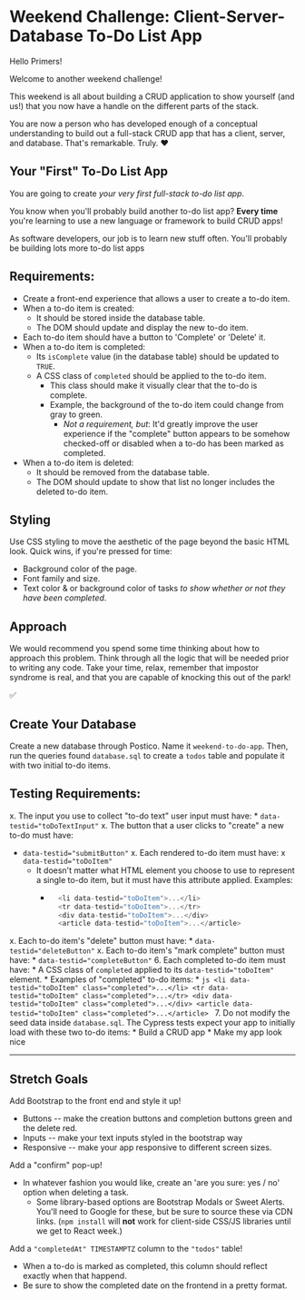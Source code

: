 # Weekend Challenge: Client-Server-Database To-Do List App

Hello Primers! 

Welcome to another weekend challenge!

This weekend is all about building a CRUD application to show yourself (and us!) that you now have a handle on the different parts of the stack.

You are now a person who has developed enough of a conceptual understanding to build out a full-stack CRUD app that has a client, server, and database. That's remarkable. Truly. ❤️

## Your "First" To-Do List App

You are going to create *your very first full-stack to-do list app*.

You know when you'll probably build another to-do list app? **Every time** you're learning to use a new language or framework to build CRUD apps!

As software developers, our job is to learn new stuff often. You'll probably be building lots more to-do list apps

## Requirements:

* Create a front-end experience that allows a user to create a to-do item.
* When a to-do item is created:
    * It should be stored inside the database table.
    * The DOM should update and display the new to-do item.
* Each to-do item should have a button to 'Complete' or 'Delete' it.
* When a to-do item is completed:
    * Its `isComplete` value (in the database table) should be updated to `TRUE`.
    * A CSS class of `completed` should be applied to the to-do item.
        * This class should make it visually clear that the to-do is complete.
        * Example, the background of the to-do item could change from gray to green.
            * *Not a requirement, but*: It'd greatly improve the user experience if the "complete" button appears to be somehow checked-off or disabled when a to-do has been marked as completed.
* When a to-do item is deleted:
  * It should be removed from the database table.
  * The DOM should update to show that list no longer includes the deleted to-do item.

## Styling

Use CSS styling to move the aesthetic of the page beyond the basic HTML look. Quick wins, if you're pressed for time:
  - Background color of the page.
  - Font family and size.
  - Text color & or background color of tasks *to show whether or not they have been completed*.

## Approach

We would recommend you spend some time thinking about how to approach this problem. Think through all the logic that will be needed prior to writing any code. Take your time, relax, remember that impostor syndrome is real, and that you are capable of knocking this out of the park!


✅
## Create Your Database

Create a new database through Postico. Name it `weekend-to-do-app`. Then, run the queries found `database.sql` to create a `todos` table and populate it with two initial to-do items.

## Testing Requirements:

x. The input you use to collect "to-do text" user input must have:
    * `data-testid="toDoTextInput"`
x. The button that a user clicks to "create" a new to-do must have:
  * `data-testid="submitButton"`
x. Each rendered to-do item must have:
    x `data-testid="toDoItem"`
    * It doesn't matter what HTML element you choose to use to represent a single to-do item, but it must have this attribute applied. Examples:
      * ```js
          <li data-testid="toDoItem">...</li>
          <tr data-testid="toDoItem">...</tr>
          <div data-testid="toDoItem">...</div>
          <article data-testid="toDoItem">...</article>
        ```
x. Each to-do item's "delete" button must have:
    * `data-testid="deleteButton"`
x. Each to-do item's "mark complete" button must have:
    * `data-testid="completeButton"`
6. Each completed to-do item must have:
    * A CSS class of `completed` applied to its `data-testid="toDoItem"` element.
    * Examples of "completed" to-do items:
      * ```js
          <li data-testid="toDoItem" class="completed">...</li>
          <tr data-testid="toDoItem" class="completed">...</tr>
          <div data-testid="toDoItem" class="completed">...</div>
          <article data-testid="toDoItem" class="completed">...</article>
        ```
7. Do not modify the seed data inside `database.sql`. The Cypress tests expect your app to initially load with these two to-do items:
    * Build a CRUD app
    * Make my app look nice

---

## Stretch Goals

Add Bootstrap to the front end and style it up!
-  Buttons -- make the creation buttons and completion buttons green and the delete red.
-  Inputs -- make your text inputs styled in the bootstrap way
-  Responsive -- make your app responsive to different screen sizes.

Add a "confirm" pop-up!
- In whatever fashion you would like, create an 'are you sure: yes / no' option when deleting a task.
    - Some library-based options are Bootstrap Modals or Sweet Alerts. You'll need to Google for these, but be sure to source these via CDN links. (`npm install` will **not** work for client-side CSS/JS libraries until we get to React week.)

Add a `"completedAt" TIMESTAMPTZ` column to the `"todos"` table!
- When a to-do is marked as completed, this column should reflect exactly when that happend.
- Be sure to show the completed date on the frontend in a pretty format.
